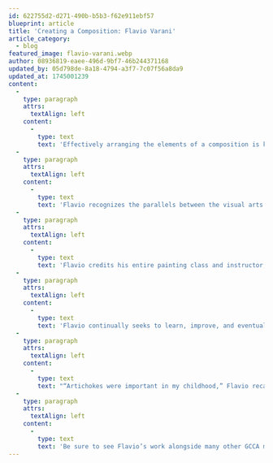 ```yaml
---
id: 622755d2-d271-490b-b5b3-f62e911ebf57
blueprint: article
title: 'Creating a Composition: Flavio Varani'
article_category:
  - blog
featured_image: flavio-varani.webp
author: 08936819-eaee-496d-9bf7-46b244371168
updated_by: 05d798de-8a18-4794-a3f7-7c07f56a8da9
updated_at: 1745001239
content:
  -
    type: paragraph
    attrs:
      textAlign: left
    content:
      -
        type: text
        text: 'Effectively arranging the elements of a composition is key to achieving balance in any work of art. To Flavio Varani, that concept is fundamental. His career as an international concert pianist requires a balance between intuition and dedicated practice to truly thrive in that field. That sentiment should also be associated with his newest calling as an oil painter. “Visual art is simply an addition to my music,” he explains. “I already play music thinking through colors, shapes, and rhythms.”'
  -
    type: paragraph
    attrs:
      textAlign: left
    content:
      -
        type: text
        text: 'Flavio recognizes the parallels between the visual arts and music. He chuckles, “Visual art is like music. You need an audience.” And he would know. Flavio plays classical sonatas across the globe from America to Japan and just about everywhere in between. When he is not traveling the world to perform in concert halls, Flavio can be found at GCCA in painting class, attending exhibition openings, or participating in the Annual Showcase. In each of the past three Annual Showcases, he has displayed a painting.'
  -
    type: paragraph
    attrs:
      textAlign: left
    content:
      -
        type: text
        text: 'Flavio credits his entire painting class and instructor, Peggy Tanner Day, for the encouragement to exhibit his work. “My class is ideal for me.,” he says. “Peggy respects what I do, gives opinions, and answers my questions. She will find the best in you. That is exactly what I needed.”'
  -
    type: paragraph
    attrs:
      textAlign: left
    content:
      -
        type: text
        text: 'Flavio continually seeks to learn, improve, and eventually, exhibit his work as a professional visual artist. His piece in this year’s Annual Showcase is titled “Artichokes and Flowers”. In the painting, he depicts an ensemble of artichokes in various sizes and colorations. He is intrigued by the nuanced greens in the petals in contrast with vibrant colors of their flower’s bloom. However, the importance of the vegetable reaches beyond that of colors. It also has familial ties.'
  -
    type: paragraph
    attrs:
      textAlign: left
    content:
      -
        type: text
        text: "“Artichokes were important in my childhood,” Flavio recalls. “My mother bought artichokes from a farmer. To make the farmer give us the beautiful artichokes, she made us kids play the accordion. So, we as kids, had to entertain the farmer for a better price.”\_"
  -
    type: paragraph
    attrs:
      textAlign: left
    content:
      -
        type: text
        text: 'Be sure to see Flavio’s work alongside many other GCCA members in this year’s Annual Showcase that will be on display until Wednesday, September 22.'
---
```

